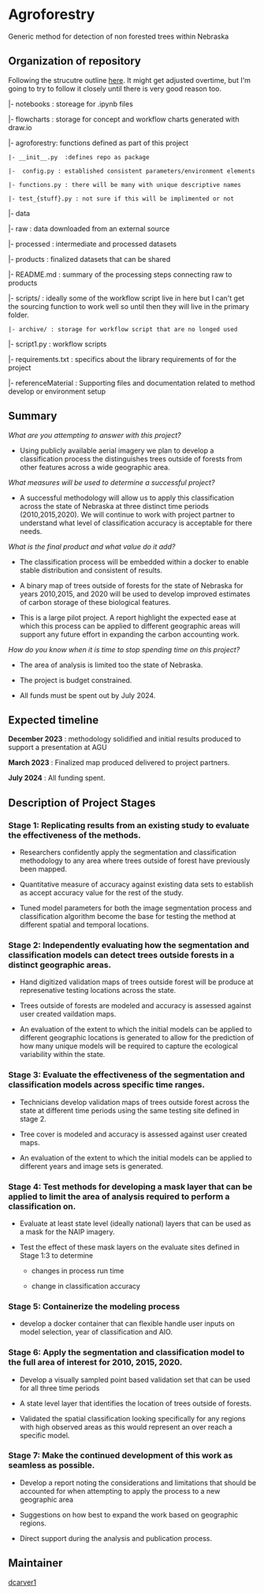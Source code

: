 # Agroforestry

Generic method for detection of non forested trees within Nebraska

## Organization of repository
Following the strucutre outline [here](https://gist.github.com/ericmjl/27e50331f24db3e8f957d1fe7bbbe510). It might get adjusted overtime, but I'm going to try to follow it closely until there is very good reason too.

|- notebooks : storeage for .ipynb files

|- flowcharts : storage for concept and workflow charts generated with draw.io

|- agroforestry: functions defined as part of this project

    |- __init__.py  :defines repo as package

    |-  config.py : established consistent parameters/environment elements

    |- functions.py : there will be many with unique descriptive names

    |- test_{stuff}.py : not sure if this will be implimented or not

|- data

   |- raw : data downloaded from an external source

   |- processed : intermediate and processed datasets

   |- products : finalized datasets that can be shared

   |- README.md : summary of the processing steps connecting raw to products

|- scripts/ : ideally some of the workflow script live in here but I can't get the sourcing function to work well so until then they will live in the primary folder.

    |- archive/ : storage for workflow script that are no longed used

|- script1.py : workflow scripts

|- requirements.txt : specifics about the library requirements of for the project

|- referenceMaterial : Supporting files and documentation related to method develop or environment setup 






## Summary

*What are you attempting to answer with this project?*

-   Using publicly available aerial imagery we plan to develop a classification process the distinguishes trees outside of forests from other features across a wide geographic area.

*What measures will be used to determine a successful project?*

-   A successful methodology will allow us to apply this classification across the state of Nebraska at three distinct time periods (2010,2015,2020). We will continue to work with project partner to understand what level of classification accuracy is acceptable for there needs.

*What is the final product and what value do it add?*

-   The classification process will be embedded within a docker to enable stable distribution and consistent of results.

-   A binary map of trees outside of forests for the state of Nebraska for years 2010,2015, and 2020 will be used to develop improved estimates of carbon storage of these biological features.

-   This is a large pilot project. A report highlight the expected ease at which this process can be applied to different geographic areas will support any future effort in expanding the carbon accounting work.

*How do you know when it is time to stop spending time on this project?*

-   The area of analysis is limited too the state of Nebraska.

-   The project is budget constrained.

-   All funds must be spent out by July 2024.

## Expected timeline

**December 2023** : methodology solidified and initial results produced to support a presentation at AGU

**March 2023** : Finalized map produced delivered to project partners.

**July 2024** : All funding spent.

## Description of Project Stages

### Stage 1: Replicating results from an existing study to evaluate the effectiveness of the methods.

-   Researchers confidently apply the segmentation and classification methodology to any area where trees outside of forest have previously been mapped.

-   Quantitative measure of accuracy against existing data sets to establish as accept accuracy value for the rest of the study.

-   Tuned model parameters for both the image segmentation process and classification algorithm become the base for testing the method at different spatial and temporal locations.

### Stage 2: Independently evaluating how the segmentation and classification models can detect trees outside forests in a distinct geographic areas.

-   Hand digitized validation maps of trees outside forest will be produce at represenative testing locations across the state.

-   Trees outside of forests are modeled and accuracy is assessed against user created vaildation maps.

-   An evaluation of the extent to which the initial models can be applied to different geographic locations is generated to allow for the prediction of how many unique models will be required to capture the ecological variability within the state.

### Stage 3: Evaluate the effectiveness of the segmentation and classification models across specific time ranges.

-   Technicians develop validation maps of trees outside forest across the state at different time periods using the same testing site defined in stage 2.

-   Tree cover is modeled and accuracy is assessed against user created maps.

-   An evaluation of the extent to which the initial models can be applied to different years and image sets is generated.

### Stage 4: Test methods for developing a mask layer that can be applied to limit the area of analysis required to perform a classification on.

-   Evaluate at least state level (ideally national) layers that can be used as a mask for the NAIP imagery.

-   Test the effect of these mask layers on the evaluate sites defined in Stage 1:3 to determine

    -   changes in process run time

    -   change in classification accuracy

### Stage 5: Containerize the modeling process

-   develop a docker container that can flexible handle user inputs on model selection, year of classification and AIO.

### Stage 6: Apply the segmentation and classification model to the full area of interest for 2010, 2015, 2020.

-   Develop a visually sampled point based validation set that can be used for all three time periods

-   A state level layer that identifies the location of trees outside of forests.

-   Validated the spatial classification looking specifically for any regions with high observed areas as this would represent an over reach a specific model.

### Stage 7: Make the continued development of this work as seamless as possible.

-   Develop a report noting the considerations and limitations that should be accounted for when attempting to apply the process to a new geographic area

-   Suggestions on how best to expand the work based on geographic regions.

-   Direct support during the analysis and publication process.

## Maintainer

[dcarver1](https://github.com/dcarver1)
